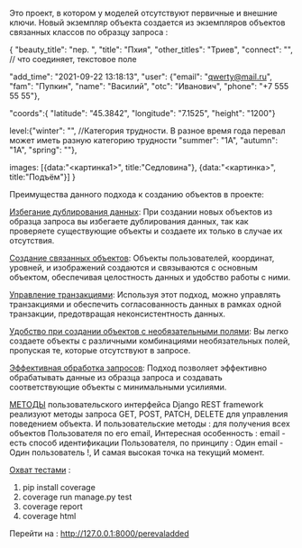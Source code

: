 
Это проект, в котором у моделей отсутствуют первичные и внешние ключи. Новый экземпляр объекта создается из экземпляров объектов связанных классов по образцу запроса :

{
  "beauty_title": "пер. ",
  "title": "Пхия",
  "other_titles": "Триев",
  "connect": "", // что соединяет, текстовое поле
 
  "add_time": "2021-09-22 13:18:13",
  "user": {"email": "qwerty@mail.ru", 		
        "fam": "Пупкин",
		 "name": "Василий",
		 "otc": "Иванович",
        "phone": "+7 555 55 55"}, 
 
   "coords":{
  "latitude": "45.3842",
  "longitude": "7.1525",
  "height": "1200"}
 
 
  level:{"winter": "", //Категория трудности. В разное время года перевал может иметь разную категорию трудности
  "summer": "1А",
  "autumn": "1А",
  "spring": ""},
 
   images: [{data:"<картинка1>", title:"Седловина"}, {data:"<картинка>", title:"Подъём"}]
}

Преимущества данного подхода к созданию объектов в проекте:

<u>Избегание дублирования данных</u>: При создании новых объектов из образца запроса вы избегаете дублирования данных, так как проверяете существующие объекты и создаете их только в случае их отсутствия.

<u>Создание связанных объектов</u>: Объекты пользователей, координат, уровней, и изображений создаются и связываются с основным объектом, обеспечивая целостность данных и удобство работы с ними.

<u>Управление транзакциями</u>: Используя этот подход, можно управлять транзакциями и обеспечить согласованность данных в рамках одной транзакции, предотвращая неконсистентность данных.

<u>Удобство при создании объектов с необязательными полями</u>: Вы легко создаете объекты с различными комбинациями необязательных полей, пропуская те, которые отсутствуют в запросе.

<u>Эффективная обработка запросов</u>: Подход позволяет эффективно обрабатывать данные из образца запроса и создавать соответствующие объекты с минимальными усилиями.

<u>МЕТОДЫ</u> пользовательского интерфейса Django REST framework реализуют методы запроса GET, POST, PATCH, DELETE для управления поведением объекта.
И пользовательские методы : для получения всех объектов Пользователя по его email, Интересная особенность : email - есть способ идентификации Пользователя, по принципу : Один email - Один пользователь !, И самая высокая точка на текущий момент.

<u>Охват тестами</u> : 
1. pip install coverage
2. coverage run manage.py test
3. coverage report
4. coverage html

Перейти на : http://127.0.0.1:8000/perevaladded

